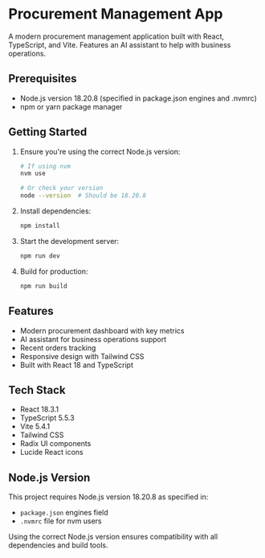 # Procurement Management App

A modern procurement management application built with React, TypeScript, and Vite. Features an AI assistant to help with business operations.

## Prerequisites

- Node.js version 18.20.8 (specified in package.json engines and .nvmrc)
- npm or yarn package manager

## Getting Started

1. Ensure you're using the correct Node.js version:
   ```bash
   # If using nvm
   nvm use
   
   # Or check your version
   node --version  # Should be 18.20.8
   ```

2. Install dependencies:
   ```bash
   npm install
   ```

3. Start the development server:
   ```bash
   npm run dev
   ```

4. Build for production:
   ```bash
   npm run build
   ```

## Features

- Modern procurement dashboard with key metrics
- AI assistant for business operations support
- Recent orders tracking
- Responsive design with Tailwind CSS
- Built with React 18 and TypeScript

## Tech Stack

- React 18.3.1
- TypeScript 5.5.3
- Vite 5.4.1
- Tailwind CSS
- Radix UI components
- Lucide React icons

## Node.js Version

This project requires Node.js version 18.20.8 as specified in:
- `package.json` engines field
- `.nvmrc` file for nvm users

Using the correct Node.js version ensures compatibility with all dependencies and build tools.